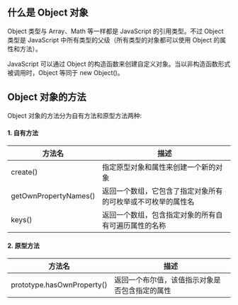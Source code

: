 ## 什么是 Object 对象

Object 类型与 Array、Math 等一样都是 JavaScript 的引用类型。不过 Object 类型是 JavaScript 中所有类型的父级（所有类型的对象都可以使用 Object 的属性和方法）。

JavaScript 可以通过 Object 的构造函数来创建自定义对象。当以非构造函数形式被调用时，Object 等同于 new Object()。

## Object 对象的方法

Object 对象的方法分为自有方法和原型方法两种:

#### 1. 自有方法

| 方法名 | 描述 |
| --- | --- |
| create() | 指定原型对象和属性来创建一个新的对象 |
| getOwnPropertyNames() | 返回一个数组，它包含了指定对象所有的可枚举或不可枚举的属性名 |
| keys() | 返回一个数组，包含指定对象的所有自有可遍历属性的名称 |

#### 2. 原型方法

| 方法名 | 描述 |
| --- | --- |
| prototype.hasOwnProperty() | 返回一个布尔值，该值指示对象是否包含指定的属性 |